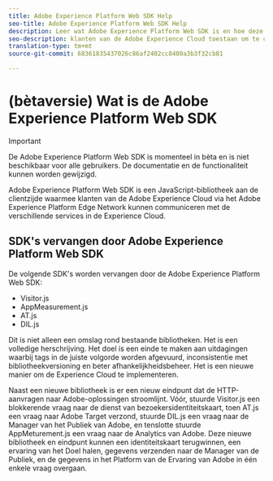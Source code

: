```yaml
---
title: Adobe Experience Platform Web SDK Help
seo-title: Adobe Experience Platform Web SDK Help
description: Leer wat Adobe Experience Platform Web SDK is en hoe deze kan worden gebruikt.
seo-description: klanten van de Adobe Experience Cloud toestaan om te communiceren met de verschillende services in de Experience Cloud
translation-type: tm+mt
source-git-commit: 68361835437026c86af2402cc8400a3b3f32cb81

---
```



# (bètaversie) Wat is de Adobe Experience Platform Web SDK

>[!IMPORTANT]
>
>De Adobe Experience Platform Web SDK is momenteel in bèta en is niet beschikbaar voor alle gebruikers. De documentatie en de functionaliteit kunnen worden gewijzigd.

Adobe Experience Platform Web SDK is een JavaScript-bibliotheek aan de clientzijde waarmee klanten van de Adobe Experience Cloud via het Adobe Experience Platform Edge Network kunnen communiceren met de verschillende services in de Experience Cloud.

## SDK&#39;s vervangen door Adobe Experience Platform Web SDK

De volgende SDK&#39;s worden vervangen door de Adobe Experience Platform Web SDK:

* Visitor.js
* AppMeasurement.js
* AT.js
* DIL.js

Dit is niet alleen een omslag rond bestaande bibliotheken. Het is een volledige herschrijving. Het doel is een einde te maken aan uitdagingen waarbij tags in de juiste volgorde worden afgevuurd, inconsistentie met bibliotheekversioning en beter afhankelijkheidsbeheer. Het is een nieuwe manier om de Experience Cloud te implementeren.

Naast een nieuwe bibliotheek is er een nieuw eindpunt dat de HTTP-aanvragen naar Adobe-oplossingen stroomlijnt. Vóór, stuurde Visitor.js een blokkerende vraag naar de dienst van bezoekersidentiteitskaart, toen AT.js een vraag naar Adobe Target verzond, stuurde DIL.js een vraag naar de Manager van het Publiek van Adobe, en tenslotte stuurde AppMeturement.js een vraag naar de Analytics van Adobe. Deze nieuwe bibliotheek en eindpunt kunnen een identiteitskaart terugwinnen, een ervaring van het Doel halen, gegevens verzenden naar de Manager van de Publiek, en de gegevens in het Platform van de Ervaring van Adobe in één enkele vraag overgaan.